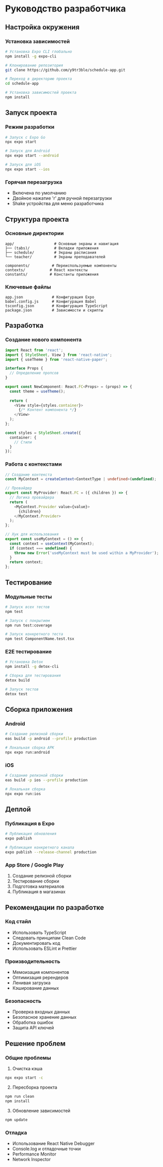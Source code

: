 # Руководство разработчика

## Настройка окружения

### Установка зависимостей

```bash
# Установка Expo CLI глобально
npm install -g expo-cli

# Клонирование репозитория
git clone https://github.com/y9tr3ble/schedule-app.git

# Переход в директорию проекта
cd schedule-app

# Установка зависимостей проекта
npm install
```

## Запуск проекта

### Режим разработки
```bash
# Запуск с Expo Go
npx expo start

# Запуск для Android
npx expo start --android

# Запуск для iOS
npx expo start --ios
```

### Горячая перезагрузка
- Включена по умолчанию
- Двойное нажатие 'r' для ручной перезагрузки
- Shake устройства для меню разработчика

## Структура проекта

### Основные директории
```
app/                  # Основные экраны и навигация
├── (tabs)/           # Вкладки приложения
├── schedule/         # Экраны расписания
└── teacher/          # Экраны преподавателей

components/          # Переиспользуемые компоненты
contexts/           # React контексты
constants/          # Константы приложения
```

### Ключевые файлы
```
app.json             # Конфигурация Expo
babel.config.js      # Конфигурация Babel
tsconfig.json        # Конфигурация TypeScript
package.json         # Зависимости и скрипты
```

## Разработка

### Создание нового компонента
```typescript
import React from 'react';
import { StyleSheet, View } from 'react-native';
import { useTheme } from 'react-native-paper';

interface Props {
  // Определение пропсов
}

export const NewComponent: React.FC<Props> = (props) => {
  const theme = useTheme();
  
  return (
    <View style={styles.container}>
      {/* Контент компонента */}
    </View>
  );
};

const styles = StyleSheet.create({
  container: {
    // Стили
  }
});
```

### Работа с контекстами
```typescript
// Создание контекста
const MyContext = createContext<ContextType | undefined>(undefined);

// Провайдер
export const MyProvider: React.FC = ({ children }) => {
  // Логика провайдера
  return (
    <MyContext.Provider value={value}>
      {children}
    </MyContext.Provider>
  );
};

// Хук для использования
export const useMyContext = () => {
  const context = useContext(MyContext);
  if (context === undefined) {
    throw new Error('useMyContext must be used within a MyProvider');
  }
  return context;
};
```

## Тестирование

### Модульные тесты
```bash
# Запуск всех тестов
npm test

# Запуск с покрытием
npm run test:coverage

# Запуск конкретного теста
npm test ComponentName.test.tsx
```

### E2E тестирование
```bash
# Установка Detox
npm install -g detox-cli

# Сборка для тестирования
detox build

# Запуск тестов
detox test
```

## Сборка приложения

### Android
```bash
# Создание релизной сборки
eas build -p android --profile production

# Локальная сборка APK
npx expo run:android
```

### iOS
```bash
# Создание релизной сборки
eas build -p ios --profile production

# Локальная сборка
npx expo run:ios
```

## Деплой

### Публикация в Expo
```bash
# Публикация обновления
expo publish

# Публикация конкретного канала
expo publish --release-channel production
```

### App Store / Google Play
1. Создание релизной сборки
2. Тестирование сборки
3. Подготовка материалов
4. Публикация в магазинах

## Рекомендации по разработке

### Код стайл
- Использовать TypeScript
- Следовать принципам Clean Code
- Документировать код
- Использовать ESLint и Prettier

### Производительность
- Мемоизация компонентов
- Оптимизация ререндеров
- Ленивая загрузка
- Кэширование данных

### Безопасность
- Проверка входных данных
- Безопасное хранение данных
- Обработка ошибок
- Защита API ключей

## Решение проблем

### Общие проблемы
1. Очистка кэша
```bash
npx expo start -c
```

2. Пересборка проекта
```bash
npm run clean
npm install
```

3. Обновление зависимостей
```bash
npm update
```

### Отладка
- Использование React Native Debugger
- Console.log и отладочные точки
- Performance Monitor
- Network Inspector
